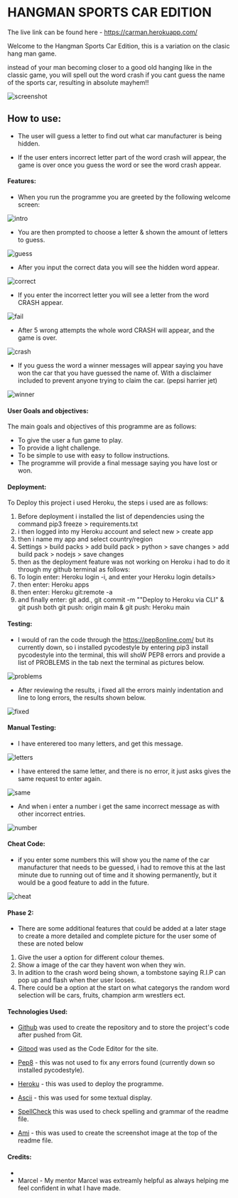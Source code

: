 # HANGMAN  SPORTS CAR EDITION

The live link can be found here - https://carman.herokuapp.com/

Welcome to the Hangman Sports Car Edition, this is a variation on the clasic hang man game.

instead of your man becoming closer to a good old hanging like in the classic game, you will spell out the word crash if you cant guess the name of the sports car, resulting in absolute mayhem!!


![screenshot](media/ami2.png)



## How to use:

- The user will guess a letter to find out what car manufacturer is being hidden.

- If the user enters incorrect letter part of the word crash will appear, the game is over once you guess the word or see the word crash appear.

#### Features:


- When you run the programme you are greeted by the following welcome screen:

![intro](media/intro.png)

- You are then prompted to choose a letter & shown the amount of letters to guess.

![guess](media/guess2.png)


- After you input the correct data you will see the hidden word appear.

![correct](media/correct.png)

- If you enter the  incorrect letter you will see a letter from the word CRASH appear.

![fail](media/fail.png)

- After 5 wrong attempts the whole word CRASH will appear, and the game is over.

![crash](media/crash.png)

- If you guess the word a winner messages will appear saying you have won the car that you have guessed the name of. With a disclaimer included to prevent anyone trying to claim the car. (pepsi harrier jet)

![winner](media/winner.png)



#### User Goals and objectives:


The main goals and objectives of this programme are as follows:

- To give the user a fun game to play.
- To provide a light challenge.
- To be simple to use with easy to follow instructions.
- The programme will provide a final message saying you have lost or won.



#### Deployment:


To Deploy this project i used Heroku, the steps i used are as follows:

1.  Before deployment i installed the list of dependencies using the command pip3 freeze > requirements.txt
2. i then logged into my Heroku account and select new > create app 
3. then i name my app and select country/region
5. Settings > build packs > add build pack > python > save changes > add build pack > nodejs > save changes 
6. then as the deployment feature was not working on Heroku i had to do it through my github terminal as follows:
7. To login enter: Heroku login -i, and enter your Heroku login details>
8. then enter: Heroku apps
9. then enter: Heroku git:remote -a 
10. and finally enter: git add., git commit -m ""Deploy to Heroku via CLI" & git push both git push: origin main & git push: Heroku main 

#### Testing:


- I would of ran the code through the https://pep8online.com/ but its currently down, so i installed pycodestyle by entering pip3 install pycodestyle into the terminal, this will shoW PEP8 errors and provide a list of PROBLEMS in the tab next the terminal as pictures below.

![problems](media/problems.png)

- After reviewing the results,  i fixed all the errors mainly indentation and line to long errors, the results shown below.

![fixed](media/fixed.png)

#### Manual Testing:


- I have enterered too many letters, and get this message.

![letters](media/testing.png)

- I have entered the same letter, and there is no error, it just asks gives the same request to enter again.

![same](media/same.png)

- And when i enter a number i get the same incorrect message as with other incorrect entries.

![number](media/number.png)

#### Cheat Code:

- if you enter some numbers this will show you the name of the car manufacturer that needs to be guessed, i had to remove this at the last minute due to running out of time and it showing permanently, but it would be a good feature to add in the future.

![cheat](media/cheat.png)



#### Phase 2:


- There are some additional features that could be added at a later stage to create a more detailed and complete picture for the user some of these are noted below

1. Give the user a option for different colour themes.
2. Show a image of the car they havent won when they win.
3. In adition to the crash word being shown, a tombstone saying R.I.P can pop up and flash when ther user looses.
4. There could be a option at the start on what categorys the random word selection will be cars, fruits, champion arm wrestlers ect.


#### Technologies Used: 


- [Github](https://github.com/) was used to create the repository and to store the project's code after pushed from Git.

- [Gitpod](https://www.gitpod.io/) was used as the Code Editor for the site.

- [Pep8](https://pep8online.com/) - this was not used to fix any errors found (currently down so installed pycodestyle).

- [Heroku](https://heroku.com/) - this was used to deploy the programme.

- [Ascii](https://ascii.co.uk/) - this was used for some textual display.

- [SpellCheck](https://online-spellcheck.com/) this was used to check spelling and grammar of the readme file.

- [Ami](https://ui.dev/amiresponsive) - this was used to create the screenshot image at the top of the readme file.







#### Credits:

- 
- Marcel - My mentor Marcel was extreamly helpful as always helping me feel confident in what I have made.